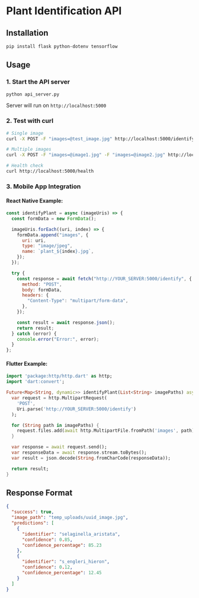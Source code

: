 # Plant Identification API

## Installation

```bash
pip install flask python-dotenv tensorflow
```

## Usage

### 1. Start the API server

```bash
python api_server.py
```

Server will run on `http://localhost:5000`

### 2. Test with curl

```bash
# Single image
curl -X POST -F "images=@test_image.jpg" http://localhost:5000/identify

# Multiple images
curl -X POST -F "images=@image1.jpg" -F "images=@image2.jpg" http://localhost:5000/identify

# Health check
curl http://localhost:5000/health
```

### 3. Mobile App Integration

#### React Native Example:

```javascript
const identifyPlant = async (imageUris) => {
  const formData = new FormData();

  imageUris.forEach((uri, index) => {
    formData.append("images", {
      uri: uri,
      type: "image/jpeg",
      name: `plant_${index}.jpg`,
    });
  });

  try {
    const response = await fetch("http://YOUR_SERVER:5000/identify", {
      method: "POST",
      body: formData,
      headers: {
        "Content-Type": "multipart/form-data",
      },
    });

    const result = await response.json();
    return result;
  } catch (error) {
    console.error("Error:", error);
  }
};
```

#### Flutter Example:

```dart
import 'package:http/http.dart' as http;
import 'dart:convert';

Future<Map<String, dynamic>> identifyPlant(List<String> imagePaths) async {
  var request = http.MultipartRequest(
    'POST',
    Uri.parse('http://YOUR_SERVER:5000/identify')
  );

  for (String path in imagePaths) {
    request.files.add(await http.MultipartFile.fromPath('images', path));
  }

  var response = await request.send();
  var responseData = await response.stream.toBytes();
  var result = json.decode(String.fromCharCode(responseData));

  return result;
}
```

## Response Format

```json
{
  "success": true,
  "image_path": "temp_uploads/uuid_image.jpg",
  "predictions": [
    {
      "identifier": "selaginella_aristata",
      "confidence": 0.85,
      "confidence_percentage": 85.23
    },
    {
      "identifier": "s_engleri_hieron",
      "confidence": 0.12,
      "confidence_percentage": 12.45
    }
  ]
}
```
